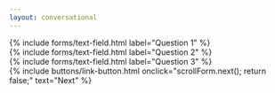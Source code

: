 ```yaml
---
layout: conversational
---
```


<form class="scroll-form__form">

<div class="scroll-form__questionset">
  <section class="scroll-form__question">
    {% include forms/text-field.html label="Question 1" %}
  </section>
</div>

<div class="scroll-form__questionset">
  <section class="scroll-form__question">
    {% include forms/text-field.html label="Question 2" %}
  </section>
</div>

<div class="scroll-form__questionset">
  <section class="scroll-form__question">
    {% include forms/text-field.html label="Question 3" %}
  </section>
</div>

<footer class="scroll-form__footer">
  <div class="wrapper">
    {% include buttons/link-button.html onclick="scrollForm.next(); return false;" text="Next" %}
  </div>
</footer>

</form>
